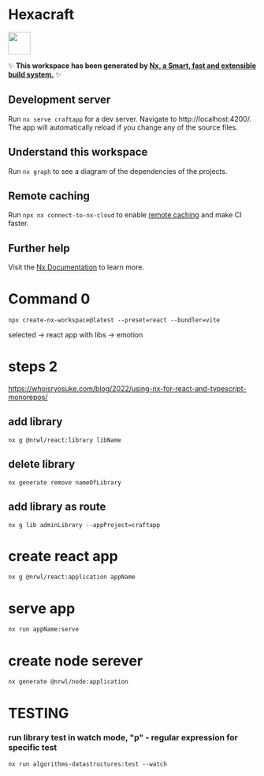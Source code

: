 # Hexacraft

<a alt="Nx logo" href="https://nx.dev" target="_blank" rel="noreferrer"><img src="https://raw.githubusercontent.com/nrwl/nx/master/images/nx-logo.png" width="45"></a>

✨ **This workspace has been generated by [Nx, a Smart, fast and extensible build system.](https://nx.dev)** ✨

## Development server

Run `nx serve craftapp` for a dev server. Navigate to http://localhost:4200/. The app will automatically reload if you change any of the source files.

## Understand this workspace

Run `nx graph` to see a diagram of the dependencies of the projects.

## Remote caching

Run `npx nx connect-to-nx-cloud` to enable [remote caching](https://nx.app) and make CI faster.

## Further help

Visit the [Nx Documentation](https://nx.dev) to learn more.

# Command 0

`npx create-nx-workspace@latest --preset=react --bundler=vite`

selected -> react app with libs -> emotion

# steps 2

https://whoisryosuke.com/blog/2022/using-nx-for-react-and-typescript-monorepos/

## add library

`nx g @nrwl/react:library libName`

## delete library

`nx generate remove nameOfLibrary`

## add library as route

`nx g lib adminLibrary --appProject=craftapp`

# create react app

`nx g @nrwl/react:application appName`

# serve app

`nx run appName:serve`

# create node serever

`nx generate @nrwl/node:application`

# TESTING

### run library test in watch mode, "p" - regular expression for specific test

`nx run algorithms-datastructures:test --watch`
